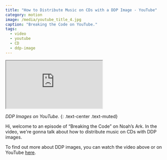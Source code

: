 ```yaml
---
title: "How to Distribute Music on CDs with a DDP Image - YouTube"
category: motion
image: /media/youtube_title_4.jpg
caption: "Breaking the Code on YouTube."
tags:
  - video
  - youtube
  - CD
  - ddp-image
---
```


<div class="embed-responsive embed-responsive-16by9">
	<iframe class="embed-responsive-item" src="https://www.youtube.com/embed/gkLxXjryXLk" allowfullscreen></iframe>
</div>

_DDP Images on YouTube._
{: .text-center .text-muted}

Hi, welcome to an episode of “Breaking the Code” on Noah’s Ark. In the video, we're gonna talk about how to distribute music on CDs with DDP images.

To find out more about DDP images, you can watch the video above or on YouTube [here](https://youtu.be/gkLxXjryXLk).
